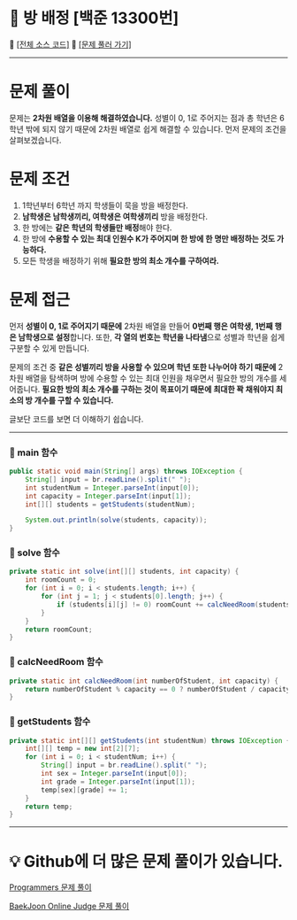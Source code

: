 # :page_facing_up: 방 배정 [백준 13300번]

:link: [[전체 소스 코드]](https://github.com/seungrokoh/Beakjoon_OnlineJudge/blob/master/%2313300/13300.java)
:link: [[문제 풀러 가기]](https://www.acmicpc.net/problem/13300)
***
# __문제 풀이__
문제는 **2차원 배열을 이용해 해결하였습니다.** 성별이 0, 1로 주어지는 점과 총 학년은 6학년 밖에 되지 않기 때문에 2차원 배열로 쉽게 해결할 수 있습니다. 먼저 문제의 조건을 살펴보겠습니다.

# __문제 조건__
1. 1학년부터 6학년 까지 학생들이 묵을 방을 배정한다.
2. **남학생은 남학생끼리, 여학생은 여학생끼리** 방을 배정한다.
3. 한 방에는 **같은 학년의 학생들만 배정**해야 한다.
4. 한 방에 **수용할 수 있는 최대 인원수 K가 주어지며 한 방에 한 명만 배정하는 것도 가능하다.**
5. 모든 학생을 배정하기 위해 **필요한 방의 최소 개수를 구하여라.**

# __문제 접근__
먼저 **성별이 0, 1로 주어지기 때문에** 2차원 배열을 만들어 **0번째 행은 여학생, 1번째 행은 남학생으로 설정**합니다. 또한, **각 열의 번호는 학년을 나타냄**으로 성별과 학년을 쉽게 구분할 수 있게 만듭니다.  

문제의 조건 중 **같은 성별끼리 방을 사용할 수 있으며 학년 또한 나누어야 하기 때문에** 2차원 배열을 탐색하며 방에 수용할 수 있는 최대 인원을 채우면서 필요한 방의 개수를 세어줍니다. **필요한 방의 최소 개수를 구하는 것이 목표이기 때문에 최대한 꽉 채워야지 최소의 방 개수를 구할 수 있습니다.**

글보단 코드를 보면 더 이해하기 쉽습니다.
***
### __:seedling: main 함수__

```java
public static void main(String[] args) throws IOException {
    String[] input = br.readLine().split(" ");
    int studentNum = Integer.parseInt(input[0]);
    int capacity = Integer.parseInt(input[1]);
    int[][] students = getStudents(studentNum);

    System.out.println(solve(students, capacity));
}
```

### __:seedling: solve 함수__

```java
private static int solve(int[][] students, int capacity) {
    int roomCount = 0;
    for (int i = 0; i < students.length; i++) {
        for (int j = 1; j < students[0].length; j++) {
            if (students[i][j] != 0) roomCount += calcNeedRoom(students[i][j], capacity);
        }
    }
    return roomCount;
}
```

### __:seedling: calcNeedRoom 함수__

```java
private static int calcNeedRoom(int numberOfStudent, int capacity) {
    return numberOfStudent % capacity == 0 ? numberOfStudent / capacity : (numberOfStudent / capacity) + 1;
}
```
### __:seedling: getStudents 함수__

```java
private static int[][] getStudents(int studentNum) throws IOException {
    int[][] temp = new int[2][7];
    for (int i = 0; i < studentNum; i++) {
        String[] input = br.readLine().split(" ");
        int sex = Integer.parseInt(input[0]);
        int grade = Integer.parseInt(input[1]);
        temp[sex][grade] += 1;
    }
    return temp;
}
```
***
# __:bulb: Github에 더 많은 문제 풀이가 있습니다.__
[Programmers 문제 풀이 ](https://github.com/seungrokoh/TIL/Algorithm)

[BaekJoon Online Judge 문제 풀이](https://github.com/seungrokoh/Beakjoon_OnlineJudge)
